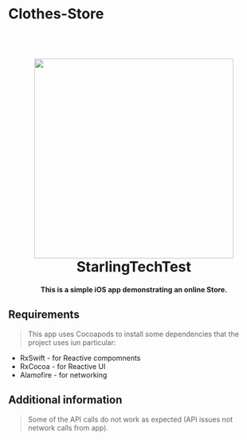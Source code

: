 # Clothes-Store
<h1 align="center">
  <br>
  <a><img src=1200px-Starling_Bank_Logo.svg.png width="400"></a>
  <br>
  StarlingTechTest
  <br>
</h1>

<h4 align="center">This is a simple iOS app demonstrating an online Store.</h4>

## Requirements

> This app uses Cocoapods to install some dependencies that the project uses iun particular:

* RxSwift - for Reactive compomnents
* RxCocoa - for Reactive UI
* Alamofire - for networking

## Additional information

> Some of the API calls do not work as expected (API issues not network calls from app).


